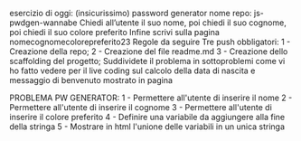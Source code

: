 esercizio di oggi: (insicurissimo) password generator
nome repo: js-pwdgen-wannabe
Chiedi all’utente il suo nome,
poi chiedi il suo cognome,
poi chiedi il suo colore preferito
Infine scrivi sulla pagina nomecognomecolorepreferito23
Regole da seguire
Tre push obbligatori:
1 - Creazione della repo;
2 - Creazione del file readme.md
3 - Creazione dello scaffolding del progetto;
Suddividete il problema in sottoproblemi come vi ho fatto vedere per il live coding sul calcolo della data di nascita e messaggio di benvenuto mostrato in pagina

PROBLEMA PW GENERATOR:
1 - Permettere all'utente di inserire il nome
2 - Permettere all'utente di inserire il cognome
3 - Permettere all'utente di inserire il colore preferito
4 - Definire una variabile da aggiungere alla fine della stringa
5 - Mostrare in html l'unione delle variabili in un unica stringa
